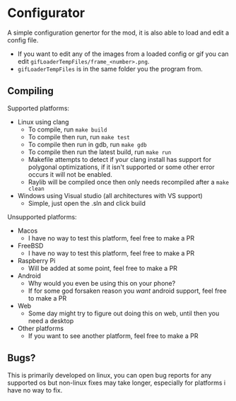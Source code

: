 # Configurator

A simple configuration genertor for the mod, it is also able to load and edit a config file.

- If you want to edit any of the images from a loaded config or gif you can edit `gifLoaderTempFiles/frame_<number>.png`.
- `gifLoaderTempFiles` is in the same folder you the program from.

## Compiling

Supported platforms:

- Linux using clang
  - To compile, run `make build`
  - To compile then run, run `make test`
  - To compile then run in gdb, run `make gdb`
  - To compile then run the latest build, run `make run`
  - Makefile attempts to detect if your clang install has support for polygonal optimizations, if it isn't supported or some other error occurs it will not be enabled.
  - Raylib will be compiled once then only needs recompiled after a `make clean`
- Windows using Visual studio (all architectures with VS support)
  - Simple, just open the .sln and click build

Unsupported platforms:

- Macos
  - I have no way to test this platform, feel free to make a PR
- FreeBSD
  - I have no way to test this platform, feel free to make a PR
- Raspberry Pi
  - Will be added at some point, feel free to make a PR
- Android
  - Why would you even be using this on your phone?
  - If for some god forsaken reason you *want* android support, feel free to make a PR
- Web
  - Some day might try to figure out doing this on web, until then you need a desktop
- Other platforms
  - If you want to see another platform, feel free to make a PR

## Bugs?

This is primarily developed on linux, you can open bug reports for any supported os but non-linux fixes may take longer, especially for platforms i have no way to fix.
